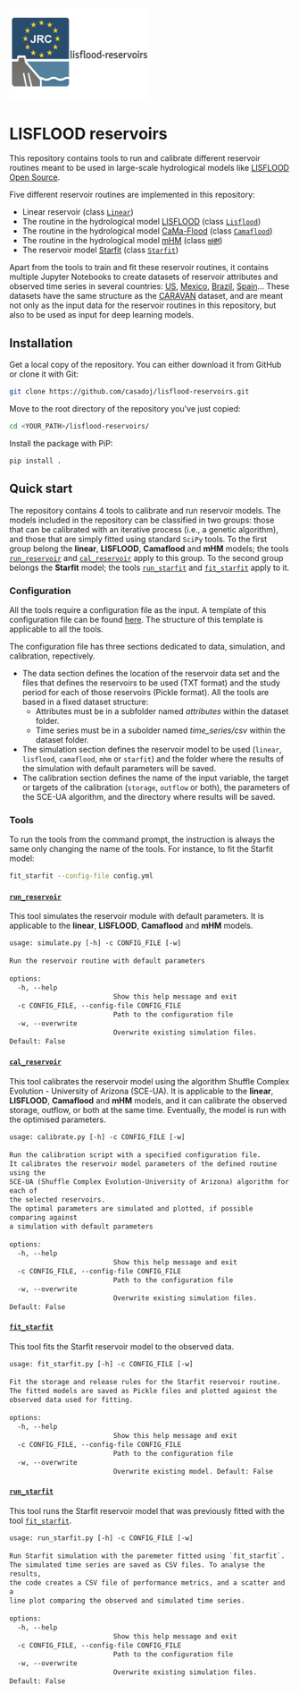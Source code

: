 <!-- <img src="./images/logo.jpg" alt="lisflood-reservoirs logo" width="150"> -->
<img src="./images/logo2_empty.png" alt="lisflood-reservoirs logo" width="250">

# LISFLOOD reservoirs

This repository contains tools to run and calibrate different reservoir routines meant to be used in large-scale hydrological models like [LISFLOOD Open Source](https://github.com/ec-jrc/lisflood-code).

Five different reservoir routines are implemented in this repository:

* Linear reservoir (class [`Linear`](./src/lisfloodreservoirs/models/linear.py))
* The routine in the hydrological model [LISFLOOD](https://ec-jrc.github.io/lisflood-model/3_03_optLISFLOOD_reservoirs/) (class [`Lisflood`](./src/lisfloodreservoirs/models/lisflood.py))
* The routine in the hydrological model [CaMa-Flood](https://agupubs.onlinelibrary.wiley.com/doi/full/10.1029/2021MS002944) (class [`Camaflood`](./src/lisfloodreservoirs/models/camaflood.py))
* The routine in the hydrological model [mHM](https://agupubs.onlinelibrary.wiley.com/doi/10.1029/2023WR035433) (class  [`mHM`](./src/lisfloodreservoirs/models/mhm.py))
* The reservoir model [Starfit](https://www.sciencedirect.com/science/article/pii/S0022169421008933?via%3Dihub) (class [`Starfit`](./src/lisfloodreservoirs/models/starfit/starfit.py))

Apart from the tools to train and fit these reservoir routines, it contains multiple Jupyter Notebooks to create datasets of reservoir attributes and observed time series in several countries: [US](notebook/ResOpsUS/), [Mexico](./notebook/ResOpsMX/), [Brazil](./notebook/ResOpsBR/), [Spain](./notebook/ResOpsUS/)... These datasets have the same structure as the [CARAVAN](https://github.com/kratzert/Caravan) dataset, and are meant not only as the input data for the reservoir routines in this repository, but also to be used as input for deep learning models.

## Installation

Get a local copy of the repository. You can either download it from GitHub or clone it with Git:

```Bash
git clone https://github.com/casadoj/lisflood-reservoirs.git
```

Move to the root directory of the repository you've just copied:

```Bash
cd <YOUR_PATH>/lisflood-reservoirs/
```

Install the package with PiP:

```Bash
pip install .
```

## Quick start

The repository contains 4 tools to calibrate and run reservoir models. The models included in the repository can be classified in two groups: those that can be calibrated with an iterative process (i.e., a genetic algorithm), and those that are simply fitted using standard `SciPy` tools. To the first group belong the **linear**, **LISFLOOD**, **Camaflood** and **mHM** models; the tools [`run_reservoir`](#run_reservoir) and [`cal_reservoir`](#cal_reservoir) apply to this group. To the second group belongs the **Starfit** model; the tools [`run_starfit`](#run_starfit) and [`fit_starfit`](#fit_starfit) apply to it.

### Configuration

All the tools require a configuration file as the input. A template of this configuration file can be found [here](./src/lisfloodreservoirs/config.yml). The structure of this template is applicable to all the tools.

The configuration file has three sections dedicated to data, simulation, and calibration, repectively.

* The data section defines the location of the reservoir data set and the files that defines the reservoirs to be used (TXT format) and the study period for each of those reservoirs (Pickle format). All the tools are based in a fixed dataset structure:
    *  Attributes must be in a subfolder named *attributes* within the dataset folder.
    *  Time series must be in a subolder named *time_series/csv* within the dataset folder.
* The simulation section defines the reservoir model to be used (`linear`, `lisflood`, `camaflood`, `mhm` or `starfit`) and the folder where the results of the simulation with default parameters will be saved.
* The calibration section defines the name of the input variable, the target or targets of the calibration (`storage`, `outflow` or both), the parameters of the SCE-UA algorithm, and the directory where results will be saved.

### Tools

To run the tools from the command prompt, the instruction is always the same only changing the name of the tools. For instance, to fit the Starfit model:

```Bash
fit_starfit --config-file config.yml
```

#### [`run_reservoir`](./src/lisfloodreservoirs/simulate.py)

This tool simulates the reservoir module with default parameters. It is applicable to the **linear**, **LISFLOOD**, **Camaflood** and **mHM** models.

```
usage: simulate.py [-h] -c CONFIG_FILE [-w]

Run the reservoir routine with default parameters

options:
  -h, --help
                          Show this help message and exit
  -c CONFIG_FILE, --config-file CONFIG_FILE
                          Path to the configuration file
  -w, --overwrite
                          Overwrite existing simulation files. Default: False
```

#### [`cal_reservoir`](./src/lisfloodreservoirs/calibrate.py)

This tool calibrates the reservoir model using the algorithm Shuffle Complex Evolution - University of Arizona (SCE-UA). It is applicable to the **linear**, **LISFLOOD**, **Camaflood** and **mHM** models, and it can calibrate the observed storage, outflow, or both at the same time. Eventually, the model is run with the optimised parameters.

```
usage: calibrate.py [-h] -c CONFIG_FILE [-w]

Run the calibration script with a specified configuration file.
It calibrates the reservoir model parameters of the defined routine using the
SCE-UA (Shuffle Complex Evolution-University of Arizona) algorithm for each of
the selected reservoirs.
The optimal parameters are simulated and plotted, if possible comparing against
a simulation with default parameters

options:
  -h, --help
                          Show this help message and exit
  -c CONFIG_FILE, --config-file CONFIG_FILE
                          Path to the configuration file
  -w, --overwrite
                          Overwrite existing simulation files. Default: False
```

#### [`fit_starfit`](./src/lisfloodreservoirs/fit_starfit.py)

This tool fits the Starfit reservoir model to the observed data.

```
usage: fit_starfit.py [-h] -c CONFIG_FILE [-w]

Fit the storage and release rules for the Starfit reservoir routine.
The fitted models are saved as Pickle files and plotted against the
observed data used for fitting.

options:
  -h, --help
                          Show this help message and exit
  -c CONFIG_FILE, --config-file CONFIG_FILE
                          Path to the configuration file
  -w, --overwrite
                          Overwrite existing model. Default: False
```

#### [`run_starfit`](./src/lisfloodreservoirs/run_starfit.py)

This tool runs the Starfit reservoir model that was previously fitted with the tool [`fit_starfit`](#fit_starfit).

```
usage: run_starfit.py [-h] -c CONFIG_FILE [-w]

Run Starfit simulation with the paremeter fitted using `fit_starfit`.
The simulated time series are saved as CSV files. To analyse the results,
the code creates a CSV file of performance metrics, and a scatter and a 
line plot comparing the observed and simulated time series.

options:
  -h, --help
                          Show this help message and exit
  -c CONFIG_FILE, --config-file CONFIG_FILE
                          Path to the configuration file
  -w, --overwrite
                          Overwrite existing simulation files. Default: False
```
